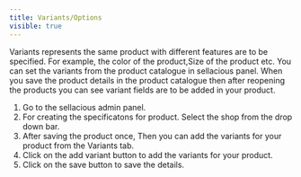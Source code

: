 ```yaml
---
title: Variants/Options
visible: true
---
```


Variants represents the same product with different features are to be specified. For example, the color of the product,Size of the product etc. You can set the variants from the product catalogue in sellacious panel. When you save the product details in the product catalogue then after reopening the products you can see variant fields are to be added in your product.

1. Go to the sellacious admin panel.
2. For creating the specificatons for product. Select the shop from the drop down bar.
3. After saving the product once, Then you can add the variants for your product from the Variants tab.
4. Click on the add variant button to add the variants for your product.
5. Click on the save button to save the details.